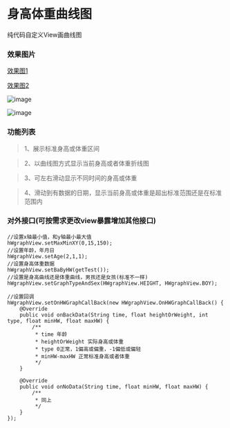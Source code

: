 # 身高体重曲线图

纯代码自定义View画曲线图

### 效果图片

[效果图1](http://qn.super1288.com/sample_1.jpg)

[效果图2](http://qn.super1288.com/sample_2.jpg)

![image](http://qn.super1288.com/sample_1.jpg?imageMogr2/auto-orient/strip%7CimageView2/2/w/300)

![image](http://qn.super1288.com/sample_2.jpg)

### 功能列表

> 1、展示标准身高或体重区间

> 2、以曲线图方式显示当前身高或者体重折线图

> 3、可左右滑动显示不同时间的身高或体重

> 4、滑动到有数据的日期，显示当前身高或体重是超出标准范围还是在标准范围内

### 对外接口(可按需求更改view暴露增加其他接口)


```
//设置x轴最小值，和y轴最小最大值
hWgraphView.setMaxMinXY(0,15,150);
//设置年龄，年月日
hWgraphView.setAge(2,1,1);
//设置身高体重数据
hWgraphView.setBaByHW(getTest());
//设置是身高曲线还是体重曲线，男孩还是女孩(标准不一样)
hWgraphView.setGraphTypeAndSex(HWgraphView.HEIGHT, HWgraphView.BOY);

//设置回调
hWgraphView.setOnHWGraphCallBack(new HWgraphView.OnHWGraphCallBack() {
    @Override
    public void onBackData(String time, float heightOrWeight, int type, float minHW, float maxHW) {
        /**
         * time 年龄
         * heightOrWeight 实际身高或体重
         * type 0正常，1偏高或偏重，-1偏低或偏轻
         * minHW-maxHW 正常标准身高或者体重
         */
    }
    
    @Override
    public void onNoData(String time, float minHW, float maxHW) {
        /**
         * 同上
         */
    }
});

```
